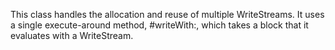 This class handles the allocation and reuse of multiple WriteStreams. It uses a single execute-around method, #writeWith:, which takes a block that it evaluates with a WriteStream.
